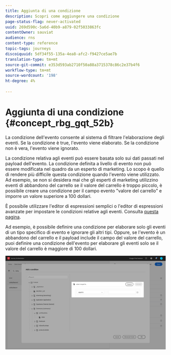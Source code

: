 ```yaml
---
title: Aggiunta di una condizione
description: Scopri come aggiungere una condizione
page-status-flag: never-activated
uuid: 269d590c-5a6d-40b9-a879-02f5033863fc
contentOwner: sauviat
audience: rns
content-type: reference
topic-tags: journeys
discoiquuid: 5df34f55-135a-4ea8-afc2-f9427ce5ae7b
translation-type: tm+mt
source-git-commit: e353d593ab2710f50a88a3715378c86c2e37b4f6
workflow-type: tm+mt
source-wordcount: '198'
ht-degree: 4%

---
```




# Aggiunta di una condizione {#concept_rbg_gqt_52b}

La condizione dell&#39;evento consente al sistema di filtrare l&#39;elaborazione degli eventi. Se la condizione è true, l&#39;evento viene elaborato. Se la condizione non è vera, l&#39;evento viene ignorato.

La condizione relativa agli eventi può essere basata solo sui dati passati nel payload dell&#39;evento. La condizione definita a livello di evento non può essere modificata nel quadro da un esperto di marketing. Lo scopo è quello di rendere più difficile questa condizione quando l&#39;evento viene utilizzato. Ad esempio, se non si desidera mai che gli esperti di marketing utilizzino eventi di abbandono del carrello se il valore del carrello è troppo piccolo, è possibile creare una condizione per il campo evento &quot;valore del carrello&quot; e imporre un valore superiore a 100 dollari.

È possibile utilizzare l&#39;editor di espressioni semplici o l&#39;editor di espressioni avanzate per impostare le condizioni relative agli eventi. Consulta [questa pagina](../expression/expressionadvanced.md).

Ad esempio, è possibile definire una condizione per elaborare solo gli eventi di un tipo specifico di evento e ignorare gli altri tipi. Oppure, se l&#39;evento è un abbandono del carrello e il payload include il campo del valore del carrello, puoi definire una condizione dell&#39;evento per elaborare gli eventi solo se il valore del carrello è maggiore di 100 dollari.

![](../assets/journey78.png)
